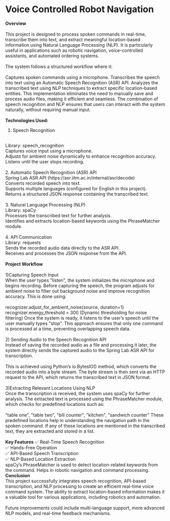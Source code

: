 # <b>Voice Controlled Robot Navigation</b>
<b>Overview</b>
<br><br>
This project is designed to process spoken commands in real-time, transcribe them into text, and extract meaningful location-based information using Natural Language Processing (NLP). It is particularly useful in applications such as robotic navigation, voice-controlled assistants, and automated ordering systems.
<br><br>
The system follows a structured workflow where it:
<br><br>
Captures spoken commands using a microphone.
Transcribes the speech into text using an Automatic Speech Recognition (ASR) API.
Analyzes the transcribed text using NLP techniques to extract specific location-based entities.
This implementation eliminates the need to manually save and process audio files, making it efficient and seamless. The combination of speech recognition and NLP ensures that users can interact with the system naturally, without requiring manual input.
<br><br>
<b>Technologies Used:</b>
<br>
1. Speech Recognition
<br>
Library: speech_recognition<br>
Captures voice input using a microphone.<br>
Adjusts for ambient noise dynamically to enhance recognition accuracy.<br>
Listens until the user stops recording.<br><br>
2. Automatic Speech Recognition (ASR) API<br>
Spring Lab ASR API (https://asr.iitm.ac.in/internal/asr/decode)<br>
Converts recorded speech into text.<br>
Supports multiple languages (configured for English in this project).<br>
Returns a structured JSON response containing the transcribed text.<br><br>
3. Natural Language Processing (NLP)<br>
Library: spaCy<br>
Processes the transcribed text for further analysis.<br>
Identifies and extracts location-based keywords using the PhraseMatcher module.<br><br>
4. API Communication<br>
Library: requests<br>
Sends the recorded audio data directly to the ASR API.<br>
Receives and processes the JSON response from the API.<br><br>
<b>Project Workflow</b><br><br>
1)Capturing Speech Input<br>
When the user types "listen", the system initializes the microphone and begins recording. Before capturing the speech, the program adjusts for ambient noise to filter out background noise and improve recognition accuracy. This is done using:
<br><br>
recognizer.adjust_for_ambient_noise(source, duration=1)
recognizer.energy_threshold = 300 (Dynamic thresholding for noise filtering)
Once the system is ready, it listens to the user’s speech until the user manually types "stop". This approach ensures that only one command is processed at a time, preventing overlapping speech data.
<br><br>
2) Sending Audio to the Speech Recognition API<br>
Instead of saving the recorded audio as a file and processing it later, the system directly sends the captured audio to the Spring Lab ASR API for transcription.
<br><br>
This is achieved using Python’s io.BytesIO() method, which converts the recorded audio into a byte stream. The byte stream is then sent via an HTTP request to the API, which returns the transcribed text in JSON format.
<br><br>
3)Extracting Relevant Locations Using NLP<br>
Once the transcription is received, the system uses spaCy for further analysis. The extracted text is processed using the PhraseMatcher module, which checks for predefined locations such as:
<br><br>
"table one", "table two", "bill counter", "kitchen", "sandwich counter"
These predefined locations help in understanding the navigation path in the spoken command.
If any of these locations are mentioned in the transcribed text, they are extracted and stored in a list.
<br><br>
<b>Key Features</b>
✅ Real-Time Speech Recognition<br>
✅ Hands-Free Operation<br>
✅ API-Based Speech Transcription<br>
✅ NLP-Based Location Extraction<br>
spaCy’s PhraseMatcher is used to detect location-related keywords from the command.
Helps in robotic navigation and command processing.
<b>Conclusion</b><br>
This project successfully integrates speech recognition, API-based transcription, and NLP processing to create an efficient real-time voice command system. The ability to extract location-based information makes it a valuable tool for various applications, including robotics and automation.
<br><br>
Future improvements could include multi-language support, more advanced NLP models, and real-time feedback mechanisms. 







